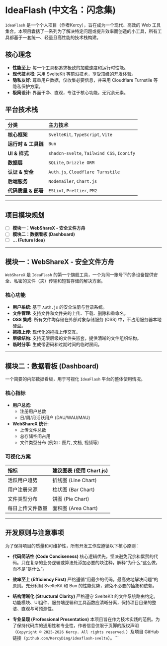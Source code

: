 # IdeaFlash (中文名：闪念集)

`IdeaFlash` 是一个个人项目（作者Kercy），旨在成为一个现代、高效的 Web 工具集合。本项目囊括了一系列为了解决特定问题或提升效率而创造的小工具，所有工具都基于一套统一、轻量且高性能的技术栈构建。

## 核心理念

- **性能至上**: 每一个工具都追求极致的加载速度和运行时性能。
- **现代技术栈**: 采用 SvelteKit 等前沿技术，享受顶级的开发体验。
- **隐私友好**: 尊重用户数据，仅收集必要信息，并采用 Cloudflare Turnstile 等隐私保护方案。
- **极简设计**: 界面干净、直观，专注于核心功能，无冗余元素。

## 平台技术栈

| 分类                | 主力技术                                   |
| :------------------ | :----------------------------------------- |
| **核心框架**        | `SvelteKit`, `TypeScript`, `Vite`          |
| **运行时 & 工具链** | `Bun`                                      |
| **UI & 样式**       | `shadcn-svelte`, `Tailwind CSS`, `Iconify` |
| **数据层**          | `SQLite`, `Drizzle ORM`                    |
| **认证 & 安全**     | `Auth.js`, `Cloudflare Turnstile`          |
| **后端服务**        | `Nodemailer`, `Chart.js`                   |
| **代码质量 & 部署** | `ESLint`, `Prettier`, `PM2`                |

---

## 项目模块规划

- [ ] **模块一：WebShareX - 安全文件方舟**
- [ ] **模块二：数据看板 (Dashboard)**
- [ ] **... (Future Idea)**

---

## 模块一：WebShareX - 安全文件方舟

`WebShareX` 是 `IdeaFlash` 的第一个旗舰工具，一个为同一账号下的多设备提供安全、私密的文件（夹）传输和短暂存储的解决方案。

### 核心功能

- **用户系统**: 基于 `Auth.js` 的安全注册与登录系统。
- **文件管理**: 支持文件和文件夹的上传、下载、删除和重命名。
- **OSS 集成**: 所有文件均存储在外部对象存储服务 (OSS) 中，不占用服务器本地硬盘。
- **拖拽上传**: 现代化的拖拽上传交互。
- **层级结构**: 支持无限层级的文件夹嵌套，提供清晰的文件组织结构。
- **临时分享**: 生成带密码和过期时间的临时房间。

---

## 模块二：数据看板 (Dashboard)

一个简要的内部数据看板，用于可视化 `IdeaFlash` 平台的整体使用情况。

### 核心指标

- **用户总览**:
  - 注册用户总数
  - 日/周/月活跃用户 (DAU/WAU/MAU)
- **WebShareX 统计**:
  - 上传文件总数
  - 总存储空间占用
  - 文件类型分布 (例如：图片, 文档, 视频等)

### 可视化方案

| 指标             | 建议图表 (使用 Chart.js) |
| :--------------- | :----------------------- |
| 活跃用户趋势     | 折线图 (Line Chart)      |
| 用户注册来源     | 柱状图 (Bar Chart)       |
| 文件类型分布     | 饼图 (Pie Chart)         |
| 每日上传文件数量 | 面积图 (Area Chart)      |

---

## 开发原则与注意事项

为了保持项目的质量和可维护性，所有开发工作应遵循以下核心原则：

- **代码简洁性 (Code Conciseness)**
  核心逻辑优先，坚决避免冗余和累赘的代码。只在复杂的业务逻辑或算法处添加必要的块注释，解释“为什么”这么做，而不是“是什么”。

- **效率至上 (Efficiency First)**
  严格遵循“用最少的代码，最高效地解决问题”的原则。充分利用 SvelteKit 和 Bun 的性能优势，避免不必要的抽象和依赖。

- **结构清晰化 (Structural Clarity)**
  严格遵守 SvelteKit 的文件系统路由约定。功能模块、UI组件、服务端逻辑和工具函数应清晰分离，保持项目目录的整洁、直观与可预测性。

- **专业呈现 (Professional Presentation)**
  本项目旨在作为技术实践的范例。为了保持代码库的通用性和专业性，作者信息仅限于页脚的版权声明（`Copyright © 2025-2026 Kercy. All rights reserved.`）及项目 GitHub 链接（`github.com/KercyDing/ideaflash-svelte`）。```
